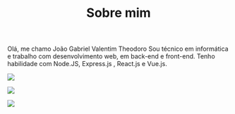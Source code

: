 <header>
 <h1>Sobre mim</h1>
</header>
<main>
 <p>
  Olá, me chamo João Gabriel Valentim Theodoro</h1> 
  Sou técnico em informática e trabalho com desenvolvimento web, em back-end e front-end. Tenho habilidade com Node.JS,     Express.js , React.js e Vue.js.
 </p>
<p>
 <img align="center" 
     src="https://github-readme-stats.vercel.app/api/top-langs/?username=JoaoValentimDev&theme=tokyonight" />
</p>
<p>
 <img align="center" 
     src="https://github-readme-stats.vercel.app/api/?username=JoaoValentimDev&theme=tokyonight" />
</p>
<p>
 <img align="center" 
     src="https://github-readme-stats.vercel.app/api/pin/?username=JoaoValentimDev&theme=tokyonight&repo=JoaoValentimDev/hello-world-deno" />
</p>
</main>
